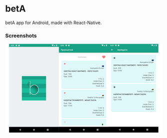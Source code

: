 # betA
betA app for Android, made with React-Native.

### Screenshots
![screenshots](screenshots.png)
